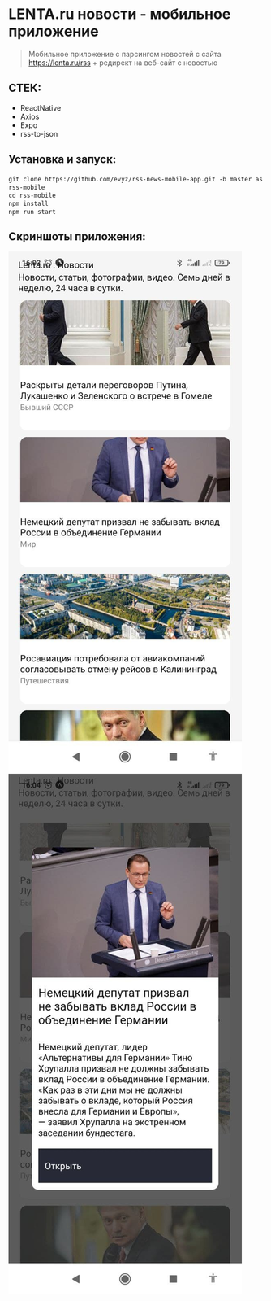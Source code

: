 # LENTA.ru новости - мобильное приложение
>Мобильное приложение с парсингом новостей с сайта https://lenta.ru/rss + редирект на веб-сайт с новостью  

## СТЕК: 
- ReactNative
- Axios
- Expo
- rss-to-json

## Установка и запуск:

```
git clone https://github.com/evyz/rss-news-mobile-app.git -b master as rss-mobile
cd rss-mobile
npm install
npm run start
```

## Скриншоты приложения: 
![first](./assets/screenshoots/photo_2022-02-27_16-04-26.jpg)
![second](./assets/screenshoots/photo_2022-02-27_16-04-25.jpg)